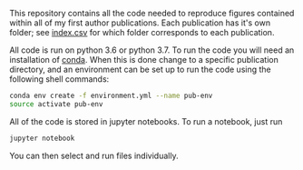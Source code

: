 This repository contains all the code needed to reproduce figures contained
within all of my first author publications. Each publication has it's
own folder; see [index.csv](https://github.com/dstansby/publication-code/blob/master/index.csv)
for which folder corresponds to each publication.

All code is run on python 3.6 or python 3.7. To run the code you will need an
installation of [conda](https://conda.io/). When this is done change to a
specific publication directory, and an environment can be set up to run the code
using the following shell commands:

```bash
conda env create -f environment.yml --name pub-env
source activate pub-env
```

All of the code is stored in jupyter notebooks. To run a notebook, just run

```bash
jupyter notebook
```

You can then select and run files individually.
